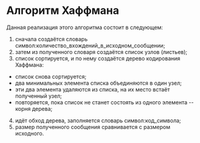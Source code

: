 # Алгоритм Хаффмана
Данная реализация этого алгоритма состоит в следующем:
1) сначала создаётся словарь символ:количество_вхождений_в_исходном_сообщении;
2) затем из полученного словаря создаётся список узлов (листьев);
3) список сортируется, и по нему создаётся дерево кодирования Хаффмана:
  - список снова сортируется;
  - два минимальных элемента списка объединяются в один узел;
  - эти два элемента удаляются из списка, на их место встаёт полученный узел;
  - повторяется, пока список не станет состоять из одного элемента -- корня дерева;
 4) идёт обход дерева, заполняется словарь символ:код_символа;
 5) размер полученного сообщения сравнивается с размером исходного.
